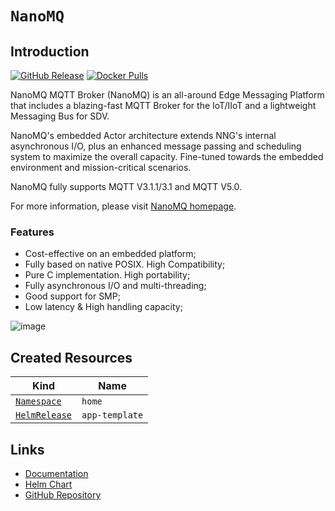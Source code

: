 # `NanoMQ`

## Introduction

[![GitHub Release](https://img.shields.io/github/release/emqx/nanomq?color=brightgreen&label=Release)](https://github.com/emqx/nanomq/releases)
[![Docker Pulls](https://img.shields.io/docker/pulls/emqx/nanomq?label=Docker%20Pulls)](https://hub.docker.com/r/emqx/nanomq)

NanoMQ MQTT Broker (NanoMQ) is an all-around Edge Messaging Platform that includes a blazing-fast MQTT Broker for the IoT/IIoT and a lightweight Messaging Bus for SDV.

NanoMQ's embedded Actor architecture extends NNG's internal asynchronous I/O, plus an enhanced message passing and scheduling system to maximize the overall capacity. Fine-tuned towards the embedded environment and mission-critical scenarios.

NanoMQ fully supports MQTT V3.1.1/3.1 and MQTT V5.0.

For more information, please visit [NanoMQ homepage](https://nanomq.io/).

### Features

- Cost-effective on an embedded platform;
- Fully based on native POSIX. High Compatibility;
- Pure C implementation. High portability;
- Fully asynchronous I/O and multi-threading;
- Good support for SMP;
- Low latency & High handling capacity;

![image](https://user-images.githubusercontent.com/64823539/182988350-f6e2520f-6e6f-46db-b469-685bec977270.png)
## Created Resources

| Kind                                | Name                      |
| ----------------------------------- | ------------------------- |
| [`Namespace`][ref-namespace]        | `home`                    |
| [`HelmRelease`][ref-helm-release]   | `app-template`            |

[ref-namespace]: https://kubernetes.io/docs/reference/kubernetes-api/cluster-resources/namespace-v1/
[ref-helm-release]: https://fluxcd.io/docs/components/helm/helmreleases/

## Links

- [Documentation](https://nanomq.io/docs/en/latest/)
- [Helm Chart](https://charts.pascaliske.dev/charts/code-server/)
- [GitHub Repository](https://github.com/nanomq/nanomq)
